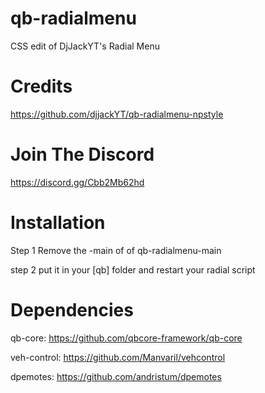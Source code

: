 # qb-radialmenu
CSS edit of DjJackYT's Radial Menu

# Credits
https://github.com/djjackYT/qb-radialmenu-npstyle

# Join The Discord
https://discord.gg/Cbb2Mb62hd

# Installation
Step 1 Remove the -main of of qb-radialmenu-main

step 2 put it in your [qb] folder and restart your radial script

# Dependencies
qb-core: https://github.com/qbcore-framework/qb-core

veh-control: https://github.com/Manvaril/vehcontrol

dpemotes: https://github.com/andristum/dpemotes
